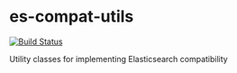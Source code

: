 # es-compat-utils

[![Build Status](https://travis-ci.org/elefana/es-compat-utils.svg?branch=master)](https://travis-ci.org/elefana/es-compat-utils)

Utility classes for implementing Elasticsearch compatibility
